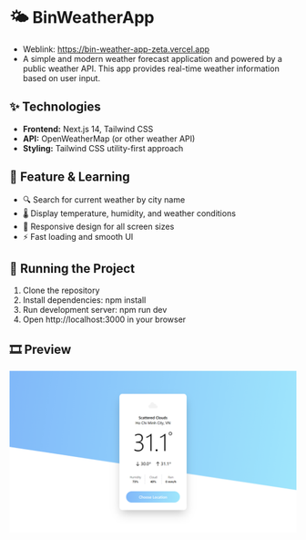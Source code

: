 # 🌤️ BinWeatherApp
- Weblink: https://bin-weather-app-zeta.vercel.app
- A simple and modern weather forecast application and powered by a public weather API. This app provides real-time weather information based on user input.

## ✨ Technologies
- **Frontend:** Next.js 14, Tailwind CSS
- **API:** OpenWeatherMap (or other weather API)
- **Styling:** Tailwind CSS utility-first approach

## 🚀 Feature & Learning
- 🔍 Search for current weather by city name
- 🌡️ Display temperature, humidity, and weather conditions
- 📱 Responsive design for all screen sizes
- ⚡ Fast loading and smooth UI

## 🚦 Running the Project
1. Clone the repository
2. Install dependencies: npm install
3. Run development server: npm run dev
4. Open http://localhost:3000 in your browser

## 🎞️ Preview
![weather-forecast](src/assets/weatherforecast.png)
